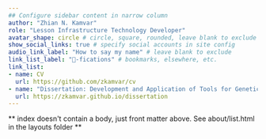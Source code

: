 ```yaml
---
## Configure sidebar content in narrow column
author: "Zhian N. Kamvar"
role: "Lesson Infrastructure Technology Developer"
avatar_shape: circle # circle, square, rounded, leave blank to exclude
show_social_links: true # specify social accounts in site config
audio_link_label: "How to say my name" # leave blank to exclude
link_list_label: "🐨-fications" # bookmarks, elsewhere, etc.
link_list:
- name: CV
  url: https://github.com/zkamvar/cv
- name: "Dissertation: Development and Application of Tools for Genetic Analysis of Clonal Populations"
  url: https://zkamvar.github.io/dissertation
---
```


** index doesn't contain a body, just front matter above.
See about/list.html in the layouts folder **
